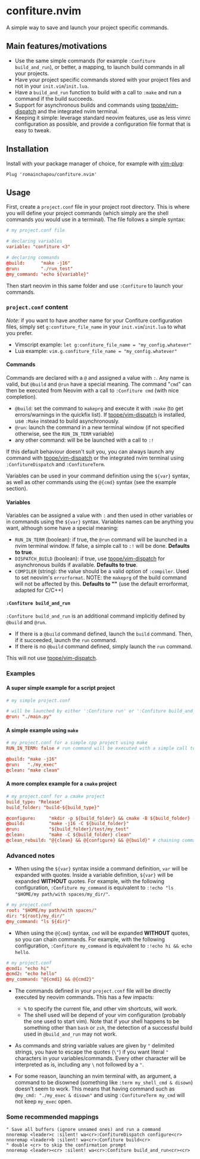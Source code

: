 # confiture.nvim

A simple way to save and launch your project specific commands.


## Main features/motivations

- Use the same simple commands (for example `:Confiture build_and_run`), or better, a mapping, to launch build commands in all your projects.
- Have your project specific commands stored with your project files and not in your `init.vim`/`init.lua`.
- Have a `build_and_run` function to build with a call to `:make` and run a command if the build succeeds. 
- Support for asynchronous builds and commands using [tpope/vim-dispatch](https://github.com/tpope/vim-dispatch) and the integrated nvim terminal.
- Keeping it simple: leverage standard neovim features, use as less vimrc configuration as possible, and provide a configuration file format that is easy to tweak.


## Installation

Install with your package manager of choice, for example with [vim-plug](https://github.com/junegunn/vim-plug):

```vim
Plug 'romainchapou/confiture.nvim'
```


## Usage

First, create a `project.conf` file in your project root directory. This is where you will define your project commands (which simply are the shell commands you would use in a terminal). The file follows a simple syntax:

```conf
# my project.conf file

# declaring variables
variable: "confiture <3"

# declaring commands
@build:      "make -j16"
@run:        "./run_test"
@my_command: "echo ${variable}"
```

Then start neovim in this same folder and use `:Confiture` to launch your commands.


### `project.conf` content

_Note_: if you want to have another name for your Confiture configuration files, simply set `g:confiture_file_name` in your `init.vim`/`init.lua` to what you prefer.

- Vimscript example: `let g:confiture_file_name = "my_config.whatever"`
- Lua example: `vim.g.confiture_file_name = "my_config.whatever"`


#### Commands

Commands are declared with a `@` and assigned a value with `:`. Any name is valid, but `@build` and `@run` have a special meaning. The command "`cmd`" can then be executed from Neovim with a call to `:Confiture cmd` (with nice completion).

- `@build`: set the command to `makeprg` and execute it with `:make` (to get errors/warnings in the quickfix list). If [tpope/vim-dispatch](https://github.com/tpope/vim-dispatch) is installed, use `:Make` instead to build asynchronously.
- `@run`: launch the command in a new terminal window (if not specified otherwise, see the `RUN_IN_TERM` variable)
- any other command: will be be launched with a call to `:!`

If this default behaviour doesn't suit you, you can always launch any command with [tpope/vim-dispatch](https://github.com/tpope/vim-dispatch) or the integrated nvim terminal using `:ConfitureDispatch` and `:ConfitureTerm`.

Variables can be used in your command definition using the `${var}` syntax, as well as other commands using the `@{cmd}` syntax (see the example section).


#### Variables

Variables can be assigned a value with `:` and then used in other variables or in commands using the `${var}` syntax. Variables names can be anything you want, although some have a special meaning:

- `RUN_IN_TERM` (boolean): if true, the `@run` command will be launched in a nvim terminal window. If false, a simple call to `:!` will be done. **Defaults to true**.
- `DISPATCH_BUILD` (boolean): if true, use [tpope/vim-dispatch](https://github.com/tpope/vim-dispatch) for asynchronous builds if available. **Defaults to true**.
- `COMPILER` (string): the value should be a valid option of `:compiler`. Used to set neovim's `errorformat`. NOTE: the `makeprg` of the build command will not be affected by this. **Defaults to ""** (use the default errorformat, adapted for C/C++)


#### `:Confiture build_and_run`

`:Confiture build_and_run` is an additional command implicitly defined by `@build` and `@run`.

- If there is a `@build` command defined, launch the `build` command. Then, if it succeeded, launch the `run` command.
- If there is no `@build` command defined, simply launch the `run` command.

This will not use [tpope/vim-dispatch](https://github.com/tpope/vim-dispatch).


### Examples

#### A super simple example for a script project

```conf
# my simple project.conf

# will be launched by either ':Confiture run' or ':Confiture build_and_run'
@run: "./main.py"
```


#### A simple example using `make`

```conf
# my project.conf for a simple cpp project using make
RUN_IN_TERM: false # run command will be executed with a simple call to ':!'

@build: "make -j16"
@run:   "./my_exec"
@clean: "make clean"
```


#### A more complex example for a `cmake` project

```conf
# my project.conf for a cmake project
build_type: "Release"
build_folder: "build-${build_type}"

@configure:     "mkdir -p ${build_folder} && cmake -B ${build_folder} -DCMAKE_BUILD_TYPE ${build_type}"
@build:         "make -j16 -C ${build_folder}"
@run:           "${build_folder}/test/my_test"
@clean:         "make -C ${build_folder} clean"
@clean_rebuild: "@{clean} && @{configure} && @{build}" # chaining commands!
```


### Advanced notes

- When using the `${var}` syntax inside a command definition, `var` will be expanded with quotes. Inside a variable definition, `${var}` will be expanded **WITHOUT** quotes. For example, with the following configuration, `:Confiture my_command` is equivalent to `:!echo "ls "$HOME/my path/with spaces/my_dir/"`.

```conf
# my project.conf
root: "$HOME/my path/with spaces/"
dir: "${root}/my_dir/"
@my_command: "ls ${dir}"
```

- When using the `@{cmd}` syntax, `cmd` will be expanded **WITHOUT** quotes, so you can chain commands. For example, with the following configuration, `:Confiture my_command` is equivalent to `:!echo hi && echo hello`.

```conf
# my project.conf
@cmd1: "echo hi"
@cmd2: "echo hello"
@my_command: "@{cmd1} && @{cmd2}"
```

- The commands defined in your `project.conf` file will be directly executed by neovim commands. This has a few impacts:
    - `%` to specify the current file, and other vim shortcuts, will work.
    - The shell used will be depend of your vim configuration (probably the one used to start vim). Note that if your shell happens to be something other than `bash` or `zsh`, the detection of a successful build used in `@build_and_run` may not work.

- As commands and string variable values are given by `"` delimited strings, you have to escape the quotes (`\"`) if you want literal `"` characters in your variables/commands. Every other character will be interpreted as is, including any `\` not followed by a `"`. 

- For some reason, launching an nvim terminal with, as argument, a command to be disowned (something like `:term my_shell_cmd & disown`) doesn't seem to work. This means that having command such as `@my_cmd: "./my_exec & disown"` and using `:ConfitureTerm my_cmd` will not keep `my_exec` open.


### Some recommended mappings

```vim
" Save all buffers (ignore unnamed ones) and run a command
nnoremap <leader>c :silent! wa<cr>:ConfitureDispatch configure<cr>
nnoremap <leader>b :silent! wa<cr>:Confiture build<cr>
" double <cr> to skip the confirmation prompt
nnoremap <leader><cr> :silent! wa<cr>:Confiture build_and_run<cr><cr>
```
